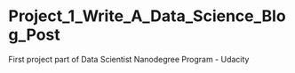 # Project_1_Write_A_Data_Science_Blog_Post
First project part of Data Scientist Nanodegree Program - Udacity
